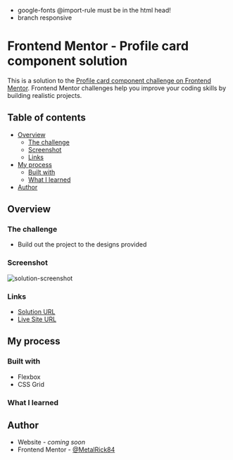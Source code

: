 - google-fonts @import-rule must be in the html head!
- branch responsive





# Frontend Mentor - Profile card component solution

This is a solution to the [Profile card component challenge on Frontend Mentor](https://www.frontendmentor.io/challenges/profile-card-component-cfArpWshJ). Frontend Mentor challenges help you improve your coding skills by building realistic projects. 

## Table of contents

- [Overview](#overview)
  - [The challenge](#the-challenge)
  - [Screenshot](#screenshot)
  - [Links](#links)
- [My process](#my-process)
  - [Built with](#built-with)
  - [What I learned](#what-i-learned)
- [Author](#author)

## Overview

### The challenge

- Build out the project to the designs provided

### Screenshot

![solution-screenshot](#)

### Links

- [Solution URL](#)
- [Live Site URL](#)

## My process

### Built with

- Flexbox
- CSS Grid

### What I learned

## Author

- Website - *coming soon*
- Frontend Mentor - [@MetalRick84](https://www.frontendmentor.io/profile/MetalRick84)
